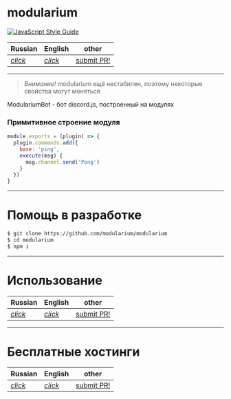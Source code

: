 # modularium

[![JavaScript Style Guide](https://img.shields.io/badge/code_style-standard-brightgreen.svg)](https://standardjs.com)

| **Russian** | **English** | other |
| --- | --- | ---|
| [*click*](docs/ru/readme.md) | [*click*](docs/en/readme.md) | [submit PR!](https://github.com/modularium/modularium/pulls) |

---

> *Внимание!* modularium ещё нестабилен, поэтому некоторые свойства могут меняться

ModulariumBot - бот discord.js, построенный на модулях

### Примитивное строение модуля
```js
module.exports = (plugin) => {
  plugin.commands.add({
    base: 'ping',
    execute(msg) {
      msg.channel.send('Pong')
    }
  })
}
```
___

# Помощь в разработке
```bash
$ git clone https://github.com/modularium/modularium
$ cd modularium
$ npm i
```
___

# Использование

| **Russian** | **English** | other |
| --- | --- | --- |
| [*click*](docs/ru/usage.md) | [*click*](docs/en/usage.md) | [submit PR!](https://github.com/modularium/modularium/pulls) |

___

# Бесплатные хостинги

| **Russian** | **English** | other |
| --- | --- | --- |
| [*click*](docs/ru/freehost.md) | [*click*](docs/en/freehost.md) | [submit PR!](https://github.com/modularium/modularium/pulls) |